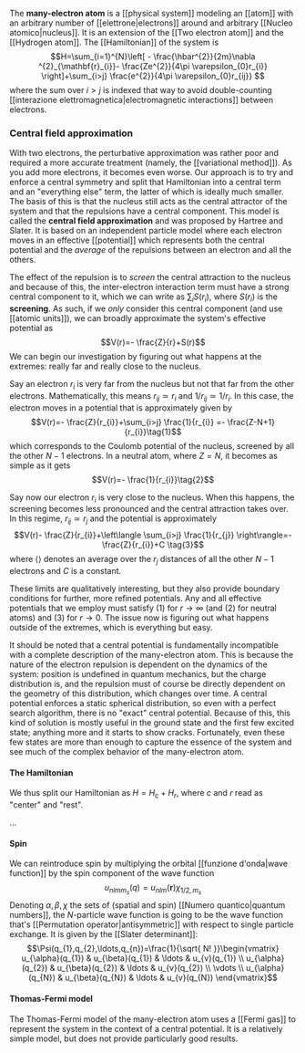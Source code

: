 The **many-electron atom** is a [[physical system]] modeling an [[atom]] with an arbitrary number of [[elettrone|electrons]] around and arbitrary [[Nucleo atomico|nucleus]]. It is an extension of the [[Two electron atom]] and the [[Hydrogen atom]]. The [[Hamiltonian]] of the system is
$$H=\sum_{i=1}^{N}\left[  - \frac{\hbar^{2}}{2m}\nabla ^{2}_{\mathbf{r}_{i}}- \frac{Ze^{2}}{4\pi \varepsilon_{0}r_{i}} \right]+\sum_{i>j} \frac{e^{2}}{4\pi \varepsilon_{0}r_{ij}} $$
where the sum over $i>j$ is indexed that way to avoid double-counting [[interazione elettromagnetica|electromagnetic interactions]] between electrons.
### Central field approximation
With two electrons, the perturbative approximation was rather poor and required a more accurate treatment (namely, the [[variational method]]). As you add more electrons, it becomes even worse. Our approach is to try and enforce a central symmetry and split that Hamiltonian into a central term and an "everything else" term, the latter of which is ideally much smaller. The basis of this is that the nucleus still acts as the central attractor of the system and that the repulsions have a central component. This model is called the **central field approximation** and was proposed by Hartree and Slater. It is based on an independent particle model where each electron moves in an effective [[potential]] which represents both the central potential and the *average* of the repulsions between an electron and all the others.

The effect of the repulsion is to *screen* the central attraction to the nucleus and because of this, the inter-electron interaction term must have a strong central component to it, which we can write as $\sum_{i}S(r_{i})$, where $S(r_{i})$ is the **screening**. As such, if we *only* consider this central component (and use [[atomic units]]), we can broadly approximate the system's effective potential as
$$V(r)=- \frac{Z}{r}+S(r)$$
We can begin our investigation by figuring out what happens at the extremes: really far and really close to the nucleus.

Say an electron $r_{i}$ is very far from the nucleus but not that far from the other electrons. Mathematically, this means $r_{ij}\simeq r_{i}$ and $1/r_{ij}\simeq1/r_{i}$. In this case, the electron moves in a potential that is approximately given by
$$V(r)=- \frac{Z}{r_{i}}+\sum_{i>j} \frac{1}{r_{i}} =- \frac{Z-N+1}{r_{i}}\tag{1}$$
which corresponds to the Coulomb potential of the nucleus, screened by all the other $N-1$ electrons. In a neutral atom, where $Z=N$, it becomes as simple as it gets
$$V(r)=- \frac{1}{r_{i}}\tag{2}$$

Say now our electron $r_{i}$ is very close to the nucleus. When this happens, the screening becomes less pronounced and the central attraction takes over. In this regime, $r_{ij}\simeq r_{j}$ and the potential is approximately
$$V(r)- \frac{Z}{r_{i}}+\left\langle  \sum_{i>j} \frac{1}{r_{j}}  \right\rangle=- \frac{Z}{r_{i}}+C \tag{3}$$
where $\langle  \rangle$ denotes an average over the $r_{j}$ distances of all the other $N-1$ electrons and $C$ is a constant.

These limits are qualitatively interesting, but they also provide boundary conditions for further, more refined potentials. Any and all effective potentials that we employ must satisfy $(1)$ for $r\to \infty$ (and $(2)$ for neutral atoms) and $(3)$ for $r\to0$. The issue now is figuring out what happens outside of the extremes, which is everything but easy.

It should be noted that a central potential is fundamentally incompatible with a complete description of the many-electron atom. This is because the nature of the electron repulsion is dependent on the dynamics of the system: position is undefined in quantum mechanics, but the charge distribution is, and the repulsion must of course be directly dependent on the geometry of this distribution, which changes over time. A central potential enforces a static spherical distribution, so even with a perfect search algorithm, there is no "exact" central potential. Because of this, this kind of solution is mostly useful in the ground state and the first few excited state; anything more and it starts to show cracks. Fortunately, even these few states are more than enough to capture the essence of the system and see much of the complex behavior of the many-electron atom.
#### The Hamiltonian
We thus split our Hamiltonian as $H=H_\text{c}+H_{r}$, where $c$ and $r$ read as "center" and "rest". 

...

#### Spin
We can reintroduce spin by multiplying the orbital [[funzione d'onda|wave function]] by the spin component of the wave function
$$u_{nlmm_{s}}(q)=u_{nlm}(\mathbf{r})\chi_{1/2,m_{s}}$$
Denoting $\alpha,\beta,\chi$ the sets of (spatial and spin) [[Numero quantico|quantum numbers]], the $N$-particle wave function is going to be the wave function that's [[Permutation operator|antisymmetric]] with respect to single particle exchange. It is given by the [[Slater determinant]]:
$$\Psi(q_{1},q_{2},\ldots,q_{n})=\frac{1}{\sqrt{ N! }}\begin{vmatrix}
u_{\alpha}(q_{1}) & u_{\beta}(q_{1}) & \ldots & u_{v}(q_{1}) \\
u_{\alpha}(q_{2}) & u_{\beta}(q_{2}) & \ldots & u_{v}(q_{2}) \\
\vdots \\
u_{\alpha}(q_{N}) & u_{\beta}(q_{N}) & \ldots & u_{v}(q_{N})
\end{vmatrix}$$
#### Thomas-Fermi model
The Thomas-Fermi model of the many-electron atom uses a [[Fermi gas]] to represent the system in the context of a central potential. It is a relatively simple model, but does not provide particularly good results.